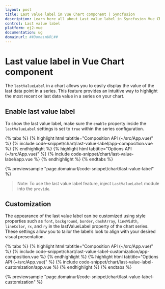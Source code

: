 ```yaml
---
layout: post
title: Last value label in Vue Chart component | Syncfusion
description: Learn here all about Last value label in Syncfusion Vue Chart component of Syncfusion Essential JS 2 and more.
control: Last value label
platform: ej2-vue
documentation: ug
domainurl: ##DomainURL##
---
```


# Last value label in Vue Chart component

The `lastValueLabel` in a chart allows you to easily display the value of the last data point in a series. This feature provides an intuitive way to highlight the most recent or last data value in a series on your chart.

## Enable last value label

To show the last value label, make sure the `enable` property inside the `lastValueLabel` settings is set to `true` within the series configuration. 

{% tabs %}
{% highlight html tabtitle="Composition API (~/src/App.vue)" %}
{% include code-snippet/chart/last-value-label/app-composition.vue %}
{% endhighlight %}
{% highlight html tabtitle="Options API (~/src/App.vue)" %}
{% include code-snippet/chart/last-value-label/app.vue %}
{% endhighlight %}
{% endtabs %}

{% previewsample "page.domainurl/code-snippet/chart/last-value-label" %}

> Note: To use the last value label feature, inject `LastValueLabel` module into the `provide`.

## Customization

The appearance of the last value label can be customized using style properties such as `font`, `background`, `border`, `dashArray`, `lineWidth`, `lineColor`, `rx`, and `ry` in the lastValueLabel property of the chart series. These settings allow you to tailor the label’s look to align with your desired visual presentation.

{% tabs %}
{% highlight html tabtitle="Composition API (~/src/App.vue)" %}
{% include code-snippet/chart/last-value-label-customization/app-composition.vue %}
{% endhighlight %}
{% highlight html tabtitle="Options API (~/src/App.vue)" %}
{% include code-snippet/chart/last-value-label-customization/app.vue %}
{% endhighlight %}
{% endtabs %}

{% previewsample "page.domainurl/code-snippet/chart/last-value-label-customization" %}